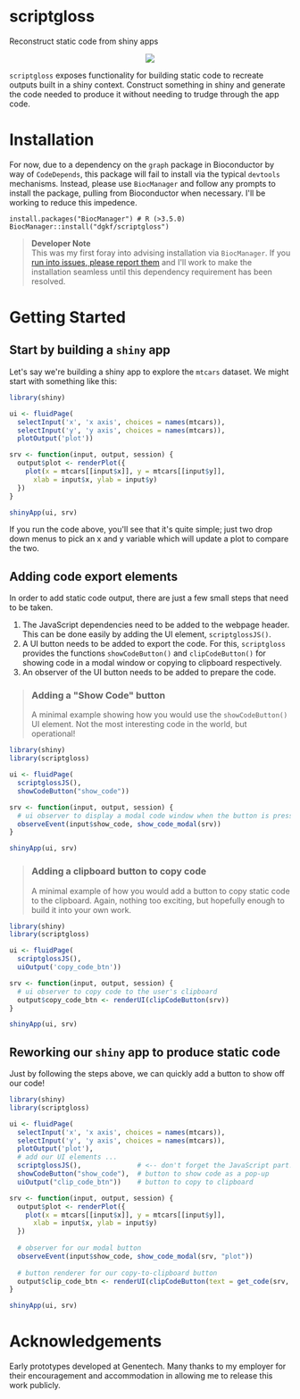 # scriptgloss

Reconstruct static code from shiny apps

<p align="center">
<img src="https://user-images.githubusercontent.com/18220321/46750369-9f8aad00-cc6c-11e8-8852-eb0b37217c38.gif"/>
</p>


`scriptgloss` exposes functionality for building static code to recreate outputs
built in a shiny context. Construct something in shiny and generate the code
needed to produce it without needing to trudge through the app code.

# Installation

For now, due to a dependency on the `graph` package in Bioconductor by way of
`CodeDepends`, this package will fail to install via the typical `devtools`
mechanisms. Instead, please use `BiocManager` and follow any prompts to install
the package, pulling from Bioconductor when necessary. I'll be working to reduce
this impedence.

```
install.packages("BiocManager") # R (>3.5.0)
BiocManager::install("dgkf/scriptgloss")
```

>**Developer Note**  
>This was my first foray into advising installation via `BiocManager`. If you
[run into issues, please report
them](https://github.com/dgkf/scriptgloss/issues) and I'll work to make the
installation seamless until this dependency requirement has been resolved.

# Getting Started

## Start by building a `shiny` app

Let's say we're building a shiny app to explore the `mtcars` dataset. We might
start with something like this:

```r
library(shiny)

ui <- fluidPage(
  selectInput('x', 'x axis', choices = names(mtcars)),
  selectInput('y', 'y axis', choices = names(mtcars)),
  plotOutput('plot'))

srv <- function(input, output, session) {
  output$plot <- renderPlot({
    plot(x = mtcars[[input$x]], y = mtcars[[input$y]], 
      xlab = input$x, ylab = input$y)
  })
}

shinyApp(ui, srv)
```

If you run the code above, you'll see that it's quite simple; just two drop down
menus to pick an x and y variable which will update a plot to compare the two.

## Adding code export elements

In order to add static code output, there are just a few small steps that need
to be taken. 

1. The JavaScript dependencies need to be added to the webpage header. This can
be done easily by adding the UI element, `scriptglossJS()`.
1. A UI button needs to be added to export the code. For this, `scriptgloss`
provides the functions `showCodeButton()` and `clipCodeButton()` for showing
code in a modal window or copying to clipboard respectively.
1. An observer of the UI button needs to be added to prepare the code.

>### Adding a "Show Code" button
>A minimal example showing how you would use the `showCodeButton()` UI element.
Not the most interesting code in the world, but operational!

```r
library(shiny)
library(scriptgloss)

ui <- fluidPage(
  scriptglossJS(),
  showCodeButton("show_code"))

srv <- function(input, output, session) {
  # ui observer to display a modal code window when the button is pressed
  observeEvent(input$show_code, show_code_modal(srv))
}

shinyApp(ui, srv)
```

>### Adding a clipboard button to copy code
>A minimal example of how you would add a button to copy static code to the
clipboard. Again, nothing too exciting, but hopefully enough to build it into
your own work.

```r
library(shiny)
library(scriptgloss)

ui <- fluidPage(
  scriptglossJS(),
  uiOutput('copy_code_btn'))

srv <- function(input, output, session) {
  # ui observer to copy code to the user's clipboard
  output$copy_code_btn <- renderUI(clipCodeButton(srv))
}

shinyApp(ui, srv)
```

## Reworking our `shiny` app to produce static code

Just by following the steps above, we can quickly add a button to show off our
code!

```r
library(shiny)
library(scriptgloss)

ui <- fluidPage(
  selectInput('x', 'x axis', choices = names(mtcars)),
  selectInput('y', 'y axis', choices = names(mtcars)),
  plotOutput('plot'),
  # add our UI elements ... 
  scriptglossJS(),              # <-- don't forget the JavaScript part!
  showCodeButton("show_code"),  # button to show code as a pop-up
  uiOutput("clip_code_btn"))    # button to copy to clipboard

srv <- function(input, output, session) {
  output$plot <- renderPlot({
    plot(x = mtcars[[input$x]], y = mtcars[[input$y]], 
      xlab = input$x, ylab = input$y)
  })
  
  # observer for our modal button
  observeEvent(input$show_code, show_code_modal(srv, "plot"))
  
  # button renderer for our copy-to-clipboard button
  output$clip_code_btn <- renderUI(clipCodeButton(text = get_code(srv, "plot")))
}

shinyApp(ui, srv)
```

# Acknowledgements

Early prototypes developed at Genentech. Many thanks to my employer for their 
encouragement and accommodation in allowing me to release this work publicly.
